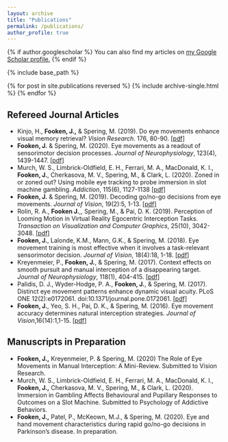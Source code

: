 ```yaml
---
layout: archive
title: "Publications"
permalink: /publications/
author_profile: true
---
```


{% if author.googlescholar %}
  You can also find my articles on <u><a href="{{author.googlescholar}}">my Google Scholar profile</a>.</u>
{% endif %}

{% include base_path %}

{% for post in site.publications reversed %}
  {% include archive-single.html %}
{% endfor %}

Refereed Journal Articles 
------
* Kinjo, H., <b>Fooken, J.,</b> & Spering, M. (2019). Do eye movements enhance visual memory retrieval? <i>Vision Research</i>. 176, 80-90. <a href="../files/KinjoEtAl.VisRes.2020.pdf">[pdf]</a> 
* <b>Fooken, J.</b> & Spering, M. (2020). Eye movements as a readout of sensorimotor decision processes. <i>Journal of Neurophysiology</i>, 123(4), 1439-1447. <a href="../files/FookenSpering.JNeurophys.2020.pdf">[pdf]</a> 
* Murch, W. S., Limbrick-Oldfield, E. H., Ferrari, M. A., MacDonald, K. I., <b>Fooken, J.</b>, Cherkasova, M. V., Spering, M., & Clark, L. (2020). Zoned in or zoned out? Using mobile eye tracking to probe immersion in slot machine gambling. <i>Addiction</i>, 115(6), 1127-1138 <a href="../files/MurchEtAl.Addiction.2019.pdf">[pdf]</a>
* <b>Fooken, J.</b> & Spering, M. (2019). Decoding go/no-go decisions from eye movements. <i>Journal of Vision</i>, 19(2):5, 1-13. <a href="../files/FookenSpering.JoV.2019.pdf">[pdf]</a>
* Rolin, R. A., <b>Fooken J.</b>,, Spering, M., & Pai, D. K. (2019). Perception of Looming Motion in Virtual Reality Egocentric Interception Tasks. <i>Transaction on Visualization and Computer Graphics</i>, 25(10), 3042-3048. <a href="../files/RolinEtal.IEEETransVisCompGraph.2019.pdf">[pdf]</a> 
* <b>Fooken, J.</b>, Lalonde, K.M., Mann, G.K., & Spering, M. (2018). Eye movement training is most effective when it involves a task-relevant sensorimotor decision. <i>Journal of Vision</i>, 18(4):18, 1-18. <a href="../files/FookenEtal.JoV.2018.pdf">[pdf]</a> 
* Kreyenmeier, P., <b>Fooken, J.</b>, & Spering, M. (2017). Context effects on smooth pursuit and manual interception of a disappearing target. <i>Journal of Neurophysiology</i>, 118(1), 404-415. <a href="../files/KreyenmeierEtAl.JNeurophys.2017.pdf"> [pdf]</a>
* Palidis, D. J., Wyder-Hodge, P. A., <b>Fooken, J.</b>, & Spering, M. (2017). Distinct eye movement patterns enhance dynamic visual acuity. PLoS ONE 12(2):e0172061. doi:10.1371/journal.pone.0172061. <a href="../files/PalidisEtal.PLoSOne.2017.pdf"> [pdf] </a>
* <b>Fooken, J.</b>, Yeo, S. H., Pai, D. K., & Spering, M. (2016). Eye movement accuracy determines natural interception strategies. <i>Journal of Vision</i>,16(14):1,1-15. <a href="../files/FookenEtal.JoV.2016.pdf">[pdf]</a>

Manuscripts in Preparation
------
* <b>Fooken, J.,</b> Kreyenmeier, P. & Spering, M. (2020) The Role of Eye Movements in Manual Interception: A Mini-Review. Submitted to Vision Research. 
* Murch, W. S., Limbrick-Oldfield, E. H., Ferrari, M. A., MacDonald, K. I., <b>Fooken, J.,</b> Cherkasova, M. V., Spering, M., & Clark, L. (2020). Immersion in Gambling Affects Behavioural and Pupillary Responses to Outcomes on a Slot Machine. Submitted to Psychology of Addictive Behaviors.
* <b>Fooken, J.,</b> Patel, P., McKeown, M.J., & Spering, M. (2020). Eye and hand movement characteristics during rapid go/no-go decisions in Parkinson’s disease. In preparation.
